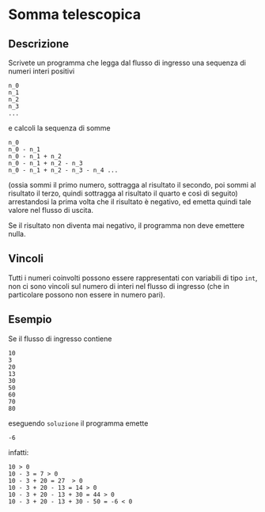 Somma telescopica
=================

Descrizione
-----------

Scrivete un programma che legga dal flusso di ingresso una sequenza di numeri
interi positivi

    n_0
    n_1
    n_2
    n_3
    ...

e calcoli la sequenza di somme

    n_0
    n_0 - n_1
    n_0 - n_1 + n_2
    n_0 - n_1 + n_2 - n_3
    n_0 - n_1 + n_2 - n_3 - n_4 ...

(ossia sommi il primo numero, sottragga al risultato il secondo, poi sommi al
risultato il terzo, quindi sottragga al risultato il quarto e così di seguito)
arrestandosi la prima volta che il risultato è negativo, ed emetta quindi tale
valore nel flusso di uscita.

Se il risultato non diventa mai negativo, il programma non deve emettere nulla.


Vincoli
-------

Tutti i numeri coinvolti possono essere rappresentati con variabili di tipo
`int`, non ci sono vincoli sul numero di interi nel flusso di ingresso (che in
particolare possono non essere in numero pari).

Esempio
-------

Se il flusso di ingresso contiene

    10
    3
    20
    13
    30
    50
    60
    70
    80

eseguendo `soluzione` il programma emette

    -6

infatti:

    10 > 0
    10 - 3 = 7 > 0
    10 - 3 + 20 = 27  > 0
    10 - 3 + 20 - 13 = 14 > 0
    10 - 3 + 20 - 13 + 30 = 44 > 0
    10 - 3 + 20 - 13 + 30 - 50 = -6 < 0
